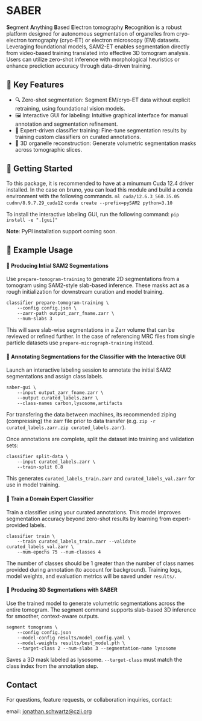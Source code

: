 # SABER
**S**egment **A**nything **B**ased **E**lectron tomography **R**ecognition is a robust platform designed for autonomous segmentation of organelles from cryo-electron tomography (cryo-ET) or electron microscopy (EM) datasets. Leveraging foundational models, SAM2-ET enables segmentation directly from video-based training translated into effective 3D tomogram analysis. Users can utilize zero-shot inference with morphological heuristics or enhance prediction accuracy through data-driven training.

## 💫 Key Features
* 🔍 Zero-shot segmentation: Segment EM/cryo-ET data without explicit retraining, using foundational vision models.
* 🖼️ Interactive GUI for labeling: Intuitive graphical interface for manual annotation and segmentation refinement.
* 🧠 Expert-driven classifier training: Fine-tune segmentation results by training custom classifiers on curated annotations.
* 🧊 3D organelle reconstruction: Generate volumetric segmentation masks across tomographic slices.

## 🚀 Getting Started

To this package, it is recommended to have at a minumum Cuda 12.4 driver installed. In the case on bruno, you can load this module and build a conda environment with the following commands. 
`ml cuda/12.6.3_560.35.05 cudnn/8.9.7.29_cuda12`
`conda create --prefix=pySAM2 python=3.10`

To install the interactive labeling GUI, run the following command:
`pip install -e ".[gui]"`

**Note**: PyPI installation support coming soon.

## 🧪 Example Usage

#### 🧩 Producing Intial SAM2 Segmentations
Use `prepare-tomogram-training` to generate 2D segmentations from a tomogram using SAM2-style slab-based inference. These masks act as a rough initialization for downstream curation and model training.

```
classifier prepare-tomogram-training \
    --config config.json \
    --zarr-path output_zarr_fname.zarr \
    --num-slabs 3
```
This will save slab-wise segmentations in a Zarr volume that can be reviewed or refined further.
In the case of referencing MRC files from single particle datasets use `prepare-micrograph-training` instead. 

#### 🎨 Annotating Segmentations for the Classifier with the Interactive GUI

Launch an interactive labeling session to annotate the initial SAM2 segmentations and assign class labels.
```
saber-gui \
    --input output_zarr_fname.zarr \
    --output curated_labels.zarr \
    --class-names carbon,lysosome,artifacts
```

For transfering the data between machines, its recommended ziping (compressing) the zarr file prior to data transfer (e.g. `zip -r curated_labels.zarr.zip curated_labels.zarr`).

Once annotations are complete, split the dataset into training and validation sets:

```
classifier split-data \
    --input curated_labels.zarr \
    --train-split 0.8
```
This generates `curated_labels_train.zarr` and `curated_labels_val.zarr` for use in model training.

#### 🧠 Train a Domain Expert Classifier

Train a classifier using your curated annotations. This model improves segmentation accuracy beyond zero-shot results by learning from expert-provided labels.
```
classifier train \
    --train curated_labels_train.zarr --validate curated_labels_val.zarr \
    --num-epochs 75 --num-classes 4 
```
The number of classes should be 1 greater than the number of class names provided during annotation (to account for background).
Training logs, model weights, and evaluation metrics will be saved under `results/`.

#### 🧊 Producing 3D Segmentations with SABER 

Use the trained model to generate volumetric segmentations across the entire tomogram. The segment command supports slab-based 3D inference for smoother, context-aware outputs.
```
segment tomograms \
    --config config.json
    --model-config results/model_config.yaml \
    --model-weights results/best_model.pth \
    --target-class 2 --num-slabs 3 --segmentation-name lysosome
```
Saves a 3D mask labeled as lysosome.
`--target-class` must match the class index from the annotation step.

## Contact

For questions, feature requests, or collaboration inquiries, contact:

email: [jonathan.schwartz@czii.org](jonathan.schwartz@czii.org)
